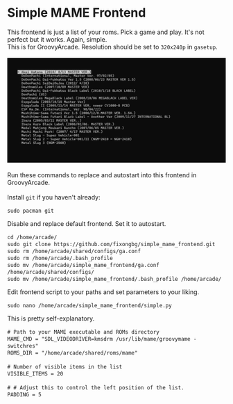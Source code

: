 # Simple MAME Frontend
This frontend is just a list of your roms. Pick a game and play. It's not perfect but it works. Again, simple. 
<br>
This is for GroovyArcade. Resolution should be set to `320x240p` in `gasetup`. 
<br>
<br>
![screenshot](screenshot.jpg) 
<br>
<br>
Run these commands to replace and autostart into this frontend in GroovyArcade.
<br>
<br>
Install `git` if you haven't already:
```
sudo pacman git
```
Disable and replace default frontend. Set it to autostart.
```
cd /home/arcade/
sudo git clone https://github.com/fixongbg/simple_mame_frontend.git
sudo rm /home/arcade/shared/configs/ga.conf
sudo rm /home/arcade/.bash_profile
sudo mv /home/arcade/simple_mame_frontend/ga.conf /home/arcade/shared/configs/
sudo mv /home/arcade/simple_mame_frontend/.bash_profile /home/arcade/
```
Edit frontend script to your paths and set parameters to your liking.
```
sudo nano /home/arcade/simple_mame_frontend/simple.py
```
This is pretty self-explanatory.
```
# Path to your MAME executable and ROMs directory
MAME_CMD = "SDL_VIDEODRIVER=kmsdrm /usr/lib/mame/groovymame -switchres"
ROMS_DIR = "/home/arcade/shared/roms/mame"

# Number of visible items in the list
VISIBLE_ITEMS = 20  

# # Adjust this to control the left position of the list.
PADDING = 5 
```
